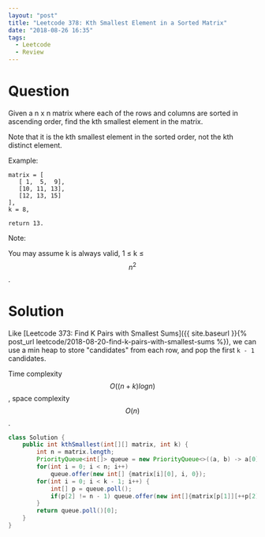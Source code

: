 ```yaml
---
layout: "post"
title: "Leetcode 378: Kth Smallest Element in a Sorted Matrix"
date: "2018-08-26 16:35"
tags:
  - Leetcode
  - Review
---
```



# Question
Given a n x n matrix where each of the rows and columns are sorted in ascending order, find the kth smallest element in the matrix.

Note that it is the kth smallest element in the sorted order, not the kth distinct element.

Example:
```
matrix = [
   [ 1,  5,  9],
   [10, 11, 13],
   [12, 13, 15]
],
k = 8,

return 13.
```

Note:

You may assume k is always valid, 1 ≤ k ≤ $$n^2$$.

# Solution
Like [Leetcode 373: Find K Pairs with Smallest Sums]({{ site.baseurl }}{% post_url leetcode/2018-08-20-find-k-pairs-with-smallest-sums %}), we can use a min heap to store "candidates" from each row, and pop the first `k - 1` candidates.

Time complexity $$O((n + k)logn)$$, space complexity $$O(n)$$.

```java
class Solution {
    public int kthSmallest(int[][] matrix, int k) {
        int n = matrix.length;
        PriorityQueue<int[]> queue = new PriorityQueue<>((a, b) -> a[0] - b[0]);
        for(int i = 0; i < n; i++)
            queue.offer(new int[] {matrix[i][0], i, 0});
        for(int i = 0; i < k - 1; i++) {
            int[] p = queue.poll();
            if(p[2] != n - 1) queue.offer(new int[]{matrix[p[1]][++p[2]], p[1], p[2]});
        }
        return queue.poll()[0];
    }
}
```
